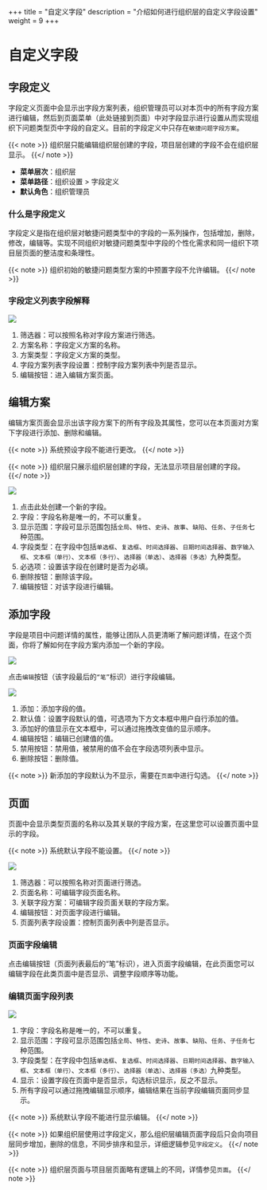 +++
title = "自定义字段"
description = "介绍如何进行组织层的自定义字段设置"
weight = 9
+++

# 自定义字段

## 字段定义

字段定义页面中会显示出字段方案列表，组织管理员可以对本页中的所有字段方案进行编辑，然后到页面菜单（此处链接到页面）中对字段显示进行设置从而实现组织下问题类型页中字段的自定义。目前的字段定义中只存在`敏捷问题字段方案`。

{{< note >}}
组织层只能编辑组织层创建的字段，项目层创建的字段不会在组织层显示。
{{</ note >}}

- **菜单层次**：组织层
- **菜单路径**：组织设置 > 字段定义
- **默认角色**：组织管理员

### 什么是字段定义

字段定义是指在组织层对敏捷问题类型中的字段的一系列操作，包括增加，删除，修改，编辑等。实现不同组织对敏捷问题类型中字段的个性化需求和同一组织下项目层页面的整洁度和条理性。

{{< note >}}
组织初始的敏捷问题类型方案的中预置字段不允许编辑。
{{</ note >}}

### 字段定义列表字段解释

![](/docs/user-guide/system-configuration/tenant/image/custom-field-1.png)

1. 筛选器：可以按照名称对字段方案进行筛选。
2. 方案名称：字段定义方案的名称。
3. 方案类型：字段定义方案的类型。
4. 字段方案列表字段设置：控制字段方案列表中列是否显示。
5. 编辑按钮：进入编辑方案页面。

## 编辑方案

编辑方案页面会显示出该字段方案下的所有字段及其属性，您可以在本页面对方案下字段进行添加、删除和编辑。

{{< note >}}
系统预设字段不能进行更改。
{{</ note >}}

{{< note >}}
组织层只展示组织层创建的字段，无法显示项目层创建的字段。
{{</ note >}}

![](/docs/user-guide/system-configuration/tenant/image/custom-field-2.png)

1. 点击此处创建一个新的字段。
2. 字段：字段名称是唯一的，不可以重复。
3. 显示范围：字段可显示范围包括`全局`、`特性`、`史诗`、`故事`、`缺陷`、`任务`、`子任务`七种范围。
4. 字段类型：在字段中包括`单选框`、`复选框`、`时间选择器`、`日期时间选择器`、`数字输入框`、`文本框（单行）`、`文本框（多行）`、`选择器（单选）`、`选择器（多选）`九种类型。
5. 必选项：设置该字段在创建时是否为必填。
6. 删除按钮：删除该字段。
7. 编辑按钮：对该字段进行编辑。

## 添加字段

字段是项目中问题详情的属性，能够让团队人员更清晰了解问题详情，在这个页面，你将了解如何在字段方案内添加一个新的字段。

![](/docs/user-guide/system-configuration/tenant/image/custom-field-3.png)

点击`编辑`按钮（该字段最后的`“笔”`标识）进行字段编辑。

![](/docs/user-guide/system-configuration/tenant/image/custom-field-4.png)

1. 添加：添加字段的值。
2. 默认值：设置字段默认的值，可选项为下方文本框中用户自行添加的值。
3. 添加好的值显示在文本框中，可以通过拖拽改变值的显示顺序。
4. 编辑按钮：编辑已创建值的值。
5. 禁用按钮：禁用值，被禁用的值不会在字段选项列表中显示。
6. 删除按钮：删除值。

{{< note >}}
新添加的字段默认为不显示，需要在`页面`中进行勾选。
{{</ note >}}

## 页面

页面中会显示类型页面的名称以及其关联的字段方案，在这里您可以设置页面中显示的字段。

{{< note >}}
系统默认字段不能设置。
{{</ note >}}

![](/docs/user-guide/system-configuration/tenant/image/custom-field-5.png)

1. 筛选器：可以按照名称对页面进行筛选。
2. 页面名称：可编辑字段页面名称。
3. 关联字段方案：可编辑字段页面关联的字段方案。
4. 编辑按钮：对页面字段进行编辑。
5. 页面列表字段设置：控制页面列表中列是否显示。

### 页面字段编辑

点击编辑按钮（页面列表最后的“笔”标识），进入页面字段编辑，在此页面您可以编辑字段在此类页面中是否显示、调整字段顺序等功能。

### 编辑页面字段列表

![](/docs/user-guide/system-configuration/tenant/image/custom-field-6.png)

1. 字段：字段名称是唯一的，不可以重复。
2. 显示范围：字段可显示范围包括`全局`、`特性`、`史诗`、`故事`、`缺陷`、`任务`、`子任务`七种范围。
3. 字段类型：在字段中包括`单选框`、`复选框`、`时间选择器`、`日期时间选择器`、`数字输入框`、`文本框（单行）`、`文本框（多行）`、`选择器（单选）`、`选择器（多选）`九种类型。
4. 显示：设置字段在页面中是否显示，勾选标识显示，反之不显示。
5. 所有字段可以通过拖拽编辑显示顺序，编辑结果在当前字段编辑页面同步显示。

{{< note >}}
系统默认字段不能进行显示编辑。
{{</ note >}}

{{< note >}}
如果组织层使用过字段定义，那么组织层编辑页面字段后只会向项目层同步增加，删除的信息，不同步排序和显示，详细逻辑参见`字段定义`。
{{</ note >}}

{{< note >}}
组织层页面与项目层页面略有逻辑上的不同，详情参见`页面`。
{{</ note >}}